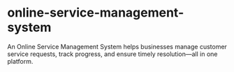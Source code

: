 # online-service-management-system
An Online Service Management System helps businesses manage customer service requests, track progress, and ensure timely resolution—all in one platform.
